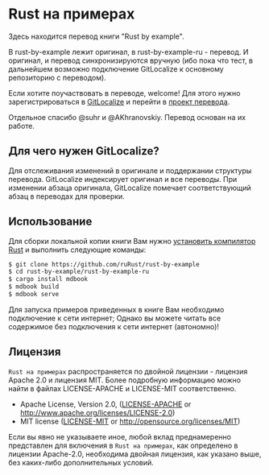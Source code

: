 # Rust на примерах

Здесь находится перевод книги "Rust by example".

В rust-by-example лежит оригинал, в rust-by-example-ru - перевод.
И оригинал, и перевод синхронизируются вручную (ибо пока что тест, в
дальнейшем возможно подключение GitLocalize к основному репозиторию
с переводом).

Если хотите поучаствовать в переводе, welcome! Для этого нужно зарегистрироваться
в [GitLocalize](https://gitlocalize.com) и перейти в [проект перевода](https://gitlocalize.com/repo/2509).

Отдельное спасибо @suhr и @AKhranovskiy. Перевод основан на их работе.

## Для чего нужен GitLocalize?

Для отслеживания изменений в оригинале и поддержании структуры перевода.
GitLocalize индексирует оригинал и все переводы. При изменении абзаца
оригинала, GitLocalize помечает соответствующий абзац в переводах для проверки.

## Использование

Для сборки локальной копии книги Вам нужно [установить компилятор Rust][install Rust]
и выполнить следующие команды:

```bash
$ git clone https://github.com/ruRust/rust-by-example
$ cd rust-by-example/rust-by-example-ru
$ cargo install mdbook
$ mdbook build
$ mdbook serve
```

[install Rust]: https://www.rust-lang.org/ru-RU/install.html

Для запуска примеров приведенных в книге Вам необходимо подключение к сети интернет;
Однако вы можете читать все содержимое без подключения к сети интернет (автономно)!

## Лицензия

`Rust на примерах` распространяется по двойной лицензии - лицензия Apache 2.0 и лицензия MIT.
Более подробную информацию можно найти в файлах LICENSE-APACHE и LICENSE-MIT соответственно.

 * Apache License, Version 2.0, ([LICENSE-APACHE](LICENSE-APACHE) or
   http://www.apache.org/licenses/LICENSE-2.0)
 * MIT license ([LICENSE-MIT](LICENSE-MIT) or
   http://opensource.org/licenses/MIT)

Если вы явно не указываете иное, любой вклад преднамеренно представлен
для включения в `Rust на примерах`, как определено в лицензии Apache-2.0, необходима
двойная лицензия, как указано выше, без каких-либо дополнительных условий.
